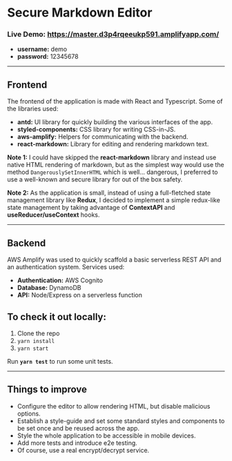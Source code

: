 # Secure Markdown Editor

### Live Demo: https://master.d3p4rqeeukp591.amplifyapp.com/

- **username:** demo
- **password:** 12345678

---

## Frontend

The frontend of the application is made with React and Typescript.
Some of the libraries used:

- **antd:** UI library for quickly building the various interfaces of the app.
- **styled-components:** CSS library for writing CSS-in-JS.
- **aws-amplify:** Helpers for communicating with the backend.
- **react-markdown:** Library for editing and rendering markdown text.

**Note 1:** I could have skipped the **react-markdown** library and instead use native HTML
rendering of markdown, but as the simplest way would use the method `DangerouslySetInnerHTML` which is well... dangerous, I preferred to use a well-known and secure library for out of the box safety.

**Note 2:** As the application is small, instead of using a full-fletched state management library like **Redux**, I decided to implement a simple redux-like state management by taking advantage of **ContextAPI** and **useReducer/useContext** hooks.

---

## Backend

AWS Amplify was used to quickly scaffold a basic serverless REST API and an authentication system.
Services used:

- **Authentication:** AWS Cognito
- **Database:** DynamoDB
- **API:** Node/Express on a serverless function

## To check it out locally:

1. Clone the repo
2. `yarn install`
3. `yarn start`

Run **`yarn test`** to run some unit tests.

---

## Things to improve

- Configure the editor to allow rendering HTML, but disable malicious options.
- Establish a style-guide and set some standard styles and components to be set once and be reused across the app.
- Style the whole application to be accessible in mobile devices.
- Add more tests and introduce e2e testing.
- Of course, use a real encrypt/decrypt service.
